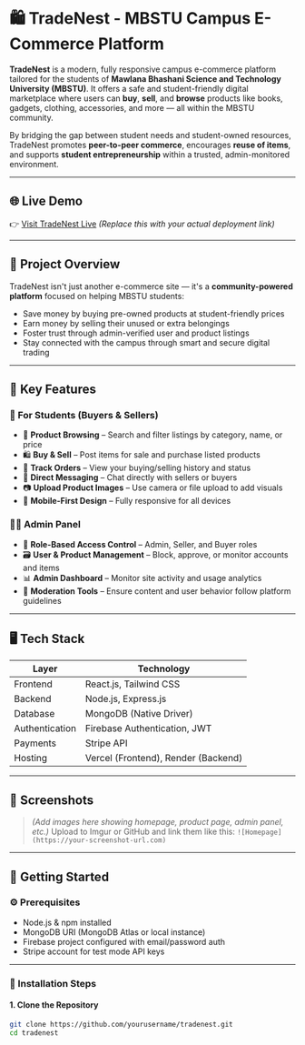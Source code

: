 # 🛍️ TradeNest - MBSTU Campus E-Commerce Platform

**TradeNest** is a modern, fully responsive campus e-commerce platform tailored for the students of **Mawlana Bhashani Science and Technology University (MBSTU)**. It offers a safe and student-friendly digital marketplace where users can **buy**, **sell**, and **browse** products like books, gadgets, clothing, accessories, and more — all within the MBSTU community.

By bridging the gap between student needs and student-owned resources, TradeNest promotes **peer-to-peer commerce**, encourages **reuse of items**, and supports **student entrepreneurship** within a trusted, admin-monitored environment.

---

## 🌐 Live Demo

👉 [Visit TradeNest Live](https://tradenest-33e74.firebaseapp.com/)
*(Replace this with your actual deployment link)*

---

## 📖 Project Overview

TradeNest isn't just another e-commerce site — it's a **community-powered platform** focused on helping MBSTU students:

- Save money by buying pre-owned products at student-friendly prices
- Earn money by selling their unused or extra belongings
- Foster trust through admin-verified user and product listings
- Stay connected with the campus through smart and secure digital trading

---

## 🌟 Key Features

### 🎯 For Students (Buyers & Sellers)
- 🛒 **Product Browsing** – Search and filter listings by category, name, or price
- 🛍️ **Buy & Sell** – Post items for sale and purchase listed products
- 🧾 **Track Orders** – View your buying/selling history and status
- 💬 **Direct Messaging** – Chat directly with sellers or buyers
- 📷 **Upload Product Images** – Use camera or file upload to add visuals
- 📱 **Mobile-First Design** – Fully responsive for all devices

### 🧑‍💼 Admin Panel
- 🔐 **Role-Based Access Control** – Admin, Seller, and Buyer roles
- 🗃️ **User & Product Management** – Block, approve, or monitor accounts and items
- 📊 **Admin Dashboard** – Monitor site activity and usage analytics
- 🧹 **Moderation Tools** – Ensure content and user behavior follow platform guidelines

---

## 🖥️ Tech Stack

| Layer       | Technology                   |
|-------------|------------------------------|
| Frontend    | React.js, Tailwind CSS       |
| Backend     | Node.js, Express.js          |
| Database    | MongoDB (Native Driver)      |
| Authentication | Firebase Authentication, JWT |
| Payments    | Stripe API                   |
| Hosting     | Vercel (Frontend), Render (Backend) |

---

## 📸 Screenshots

> *(Add images here showing homepage, product page, admin panel, etc.)*
> Upload to Imgur or GitHub and link them like this:
> `![Homepage](https://your-screenshot-url.com)`

---

## 🚀 Getting Started

### ⚙️ Prerequisites

- Node.js & npm installed
- MongoDB URI (MongoDB Atlas or local instance)
- Firebase project configured with email/password auth
- Stripe account for test mode API keys

---

### 🔧 Installation Steps

#### 1. Clone the Repository

```bash
git clone https://github.com/yourusername/tradenest.git
cd tradenest
